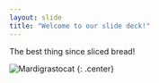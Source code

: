 ```yaml
---
layout: slide
title: "Welcome to our slide deck!"
---
```


The best thing since sliced bread!

![Mardigrastocat](https://octodex.github.com/images/Mardigrastocat.png)
{: .center}
